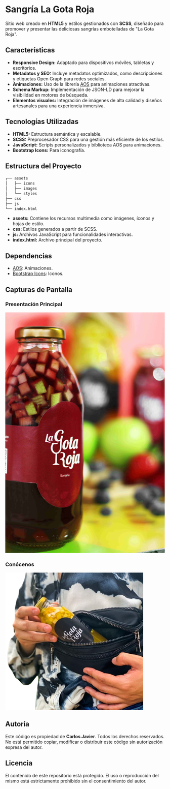 # Sangría La Gota Roja

Sitio web creado en **HTML5** y estilos gestionados con **SCSS**, diseñado para promover y presentar las deliciosas sangrías embotelladas de "La Gota Roja".

## Características

- **Responsive Design:** Adaptado para dispositivos móviles, tabletas y escritorios.
- **Metadatos y SEO:** Incluye metadatos optimizados, como descripciones y etiquetas Open Graph para redes sociales.
- **Animaciones:** Uso de la librería [AOS](https://michalsnik.github.io/aos/) para animaciones atractivas.
- **Schema Markup:** Implementación de JSON-LD para mejorar la visibilidad en motores de búsqueda.
- **Elementos visuales:** Integración de imágenes de alta calidad y diseños artesanales para una experiencia inmersiva.

## Tecnologías Utilizadas

- **HTML5:** Estructura semántica y escalable.
- **SCSS:** Preprocesador CSS para una gestión más eficiente de los estilos.
- **JavaScript:** Scripts personalizados y biblioteca AOS para animaciones.
- **Bootstrap Icons:** Para iconografía.

## Estructura del Proyecto

```
┌── assets
│   ├── icons
│   ├── images
│   └── styles
├── css
├── js
└── index.html
```

- **assets:** Contiene los recursos multimedia como imágenes, íconos y hojas de estilo.
- **css:** Estilos generados a partir de SCSS.
- **js:** Archivos JavaScript para funcionalidades interactivas.
- **index.html:** Archivo principal del proyecto.

## Dependencias

- [AOS](https://michalsnik.github.io/aos/): Animaciones.
- [Bootstrap Icons](https://icons.getbootstrap.com/): Iconos.

## Capturas de Pantalla

### Presentación Principal
![Sangría Artesanal](assets/images/products/gr-5.jpg)

### Conócenos
![Conócenos](assets/images/products/gr-bolso-remove.png)

## Autoría

Este código es propiedad de **Carlos Javier**. Todos los derechos reservados. No está permitido copiar, modificar o distribuir este código sin autorización expresa del autor.

## Licencia

El contenido de este repositorio está protegido. El uso o reproducción del mismo está estrictamente prohibido sin el consentimiento del autor.
